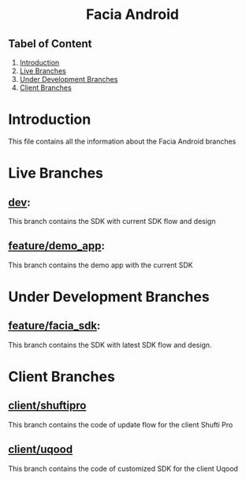<h1 align="center">Facia Android</h1>

## Tabel of Content
1. [Introduction](#introduction)
2. [Live Branches](#live-branches)
3. [Under Development Branches](#under-development-branches)
4. [Client Branches](#client-branches)

# Introduction

This file contains all the information about the Facia Android branches

# Live Branches

## [dev](https://gl.facia.ai/mobile_apps/facia_android_sdk/-/tree/dev):

This branch contains the SDK with current SDK flow and design

## [feature/demo_app](https://gl.facia.ai/mobile_apps/facia_android_sdk/-/tree/feature/demo_app):

This branch contains the demo app with the current SDK

# Under Development Branches

## [feature/facia_sdk](https://gl.facia.ai/mobile_apps/facia_android_sdk/-/tree/feature/facia_sdk):

This branch contains the SDK with latest SDK flow and design.

# Client Branches

## [client/shuftipro](https://gl.facia.ai/mobile_apps/facia_android_sdk/-/tree/client/shuftipro)

This branch contains the code of update flow for the client Shufti Pro

## [client/uqood](https://gl.facia.ai/mobile_apps/facia_android_sdk/-/tree/client/uqood)

This branch contains the code of customized SDK for the client Uqood

